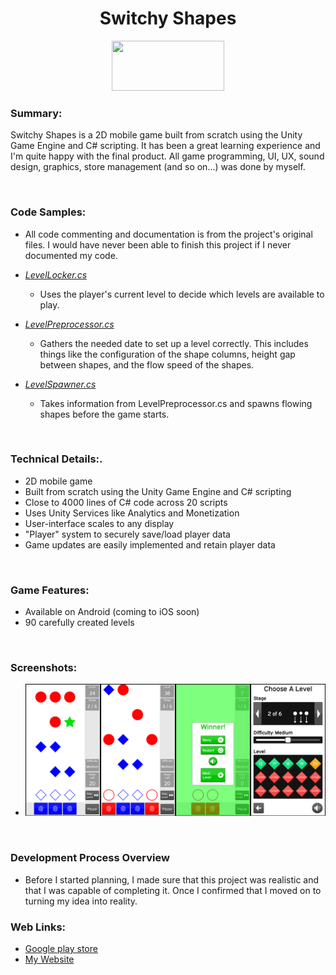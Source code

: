 <h1 align="center">Switchy Shapes</h1>

<p align="center">
	<a href="https://play.google.com/store/apps/details?id=com.TeraKeySoftware.ShapeSwitcher" target="_blank">
	<img width="180" height="80" 
	src="https://play.google.com/intl/en_us/badges/static/images/badges/en_badge_web_generic.png" alt="">
	</a>
</p>

### Summary:
Switchy Shapes is a 2D mobile game built from scratch using the Unity Game Engine and C# scripting. It has been a great learning experience and I'm quite happy with the final product. All game programming, UI, UX, sound design, graphics, store management (and so on...) was done by myself.

<br>

### Code Samples:

* All code commenting and documentation is from the project's original files. I would have never been able to finish this project if I never documented my code.

* _<a href="https://github.com/h-cheema/SwitchyShapes-Overview/blob/master/LevelLocker.cs" target="_blank">LevelLocker.cs</a>_
	* Uses the player's current level to decide which levels are available to play.

* _<a href="https://github.com/h-cheema/SwitchyShapes-Overview/blob/master/LevelPreprocessor.cs" target="_blank">LevelPreprocessor.cs</a>_
	* Gathers the needed date to set up a level correctly. This includes things like the configuration of the shape columns, height gap between shapes, and the flow speed of the shapes.

* _<a href="https://github.com/h-cheema/SwitchyShapes-Overview/blob/master/LevelSpawner.cs" target="_blank">LevelSpawner.cs</a>_
	* Takes information from LevelPreprocessor.cs and spawns flowing shapes before the game starts.
<br>

### Technical Details:.
* 2D mobile game
* Built from scratch using the Unity Game Engine and C# scripting
* Close to 4000 lines of C# code across 20 scripts
* Uses Unity Services like Analytics and Monetization
* User-interface scales to any display
* "Player" system to securely save/load player data
* Game updates are easily implemented and retain player data

<br>

### Game Features:
* Available on Android (coming to iOS soon)
* 90 carefully created levels

<br>

### Screenshots:
* ![Screenshot](/images/combinedScreenshots.jpg)</li>

<br>

### Development Process Overview
* Before I started planning, I made sure that this project was realistic and that I was capable of completing it. Once I confirmed that I moved on to turning my idea into reality.
	
### Web Links:
* <a href="https://play.google.com/store/apps/details?id=com.TeraKeySoftware.ShapeSwitcher" target="_blank">Google play store</a>
* <a href="https://www.harjindercheema.com" target="_blank">My Website</a>
								
